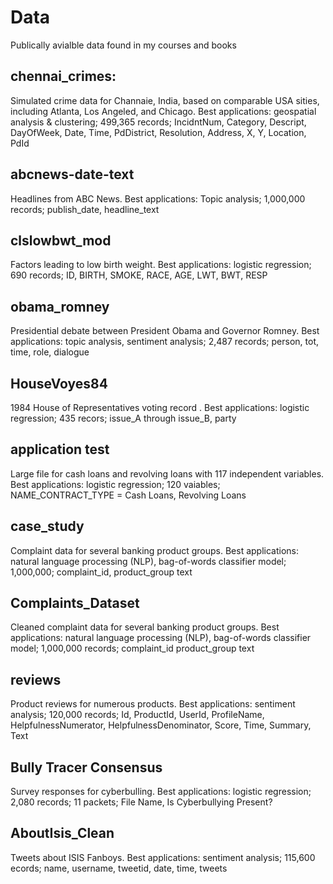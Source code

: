 # Data
Publically avialble data found in my courses and books

## chennai_crimes:
Simulated crime data for Channaie, India, based on comparable USA sities, including Atlanta, Los Angeled, and Chicago.
Best applications: geospatial analysis & clustering;
499,365 records;
IncidntNum, Category, Descript, DayOfWeek, Date, Time, PdDistrict, Resolution, Address, X, Y, Location, PdId

## abcnews-date-text
Headlines from ABC News.
Best applications: Topic analysis;
1,000,000 records;
publish_date, headline_text

## clslowbwt_mod
Factors leading to low birth weight.
Best applications: logistic regression;
690 records;
ID, BIRTH, SMOKE, RACE, AGE, LWT, BWT, RESP

## obama_romney
Presidential debate between President Obama and Governor Romney.
Best applications: topic analysis, sentiment analysis;
2,487 records;
person, tot, time, role, dialogue

## HouseVoyes84
1984 House of Representatives voting record .
Best applications: logistic regression;
435 recors;
issue_A through issue_B, party

## application test
Large file for cash loans and revolving loans with 117 independent variables.
Best applications: logistic regression;
120 vaiables;
NAME_CONTRACT_TYPE = Cash Loans, Revolving Loans

## case_study
Complaint data for several banking product groups.
Best applications: natural language processing (NLP), bag-of-words classifier model;
1,000,000;
complaint_id, product_group	text

## Complaints_Dataset
Cleaned complaint data for several banking product groups.
Best applications: natural language processing (NLP), bag-of-words classifier model;
1,000,000 records;
complaint_id	product_group	text

## reviews
Product reviews for numerous products.
Best applications: sentiment analysis;
120,000 records;
Id, ProductId, UserId, ProfileName, HelpfulnessNumerator, HelpfulnessDenominator, Score, Time, Summary, Text

## Bully Tracer Consensus
Survey responses for cyberbulling.
Best applications: logistic regression;
2,080 records;
11 packets;
File Name, Is Cyberbullying Present?

## AboutIsis_Clean
Tweets about ISIS Fanboys.
Best applications: sentiment analysis;
115,600 ecords;
name, username, tweetid, date, time, tweets
